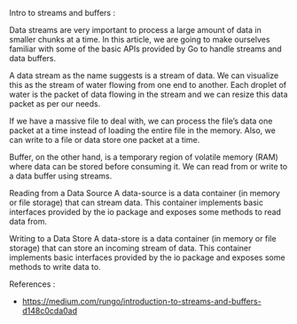 Intro to streams and buffers :

Data streams are very important to process a large amount of data in smaller chunks at a time. In this article, we are going to make ourselves familiar with some of the basic APIs provided by Go to handle streams and data buffers.

A data stream as the name suggests is a stream of data. We can visualize this as the stream of water flowing from one end to another. Each droplet of water is the packet of data flowing in the stream and we can resize this data packet as per our needs.

If we have a massive file to deal with, we can process the file’s data one packet at a time instead of loading the entire file in the memory. Also, we can write to a file or data store one packet at a time.

Buffer, on the other hand, is a temporary region of volatile memory (RAM) where data can be stored before consuming it. We can read from or write to a data buffer using streams.

Reading from a Data Source
A data-source is a data container (in memory or file storage) that can stream data. This container implements basic interfaces provided by the io package and exposes some methods to read data from.

Writing to a Data Store
A data-store is a data container (in memory or file storage) that can store an incoming stream of data. This container implements basic interfaces provided by the io package and exposes some methods to write data to.

References : 
- https://medium.com/rungo/introduction-to-streams-and-buffers-d148c0cda0ad
